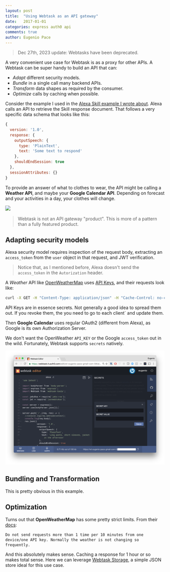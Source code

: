 ```yaml
---
layout: post
title:  "Using Webtask as an API gateway"
date:   2017-01-01
categories: express auth0 api
comments: true
author: Eugenio Pace
---
```


> Dec 27th, 2023 update: Webtasks have been deprecated.

A very convenient use case for Webtask is as a proxy for other APIs. A Webtask can be super handy to build an API that can:

* *Adapt* different security models.
* *Bundle* in a single call many backend APIs.
* *Transform* data shapes as required by the consumer.
* *Optimize* calls by caching when possible.

Consider the example I used in the [Alexa Skill example I wrote about](/post/2016-11-09-Alexa-Auth0.markdown). Alexa calls an API to retrieve the Skill response document. That follows a very specific data schema that looks like this:

```js
{ 
  version: '1.0',
  response: { 
    outputSpeech: { 
      type: 'PlainText',
      text: 'Some text to respond' 
    },
    shouldEndSession: true 
  },
  sessionAttributes: {} 
}
```

To provide an answer of what to clothes to wear, the API might be calling a **Weather API**, and maybe your **Google Calendar API**. Depending on forecast and your activities in a day, your clothes will change.

![](https://docs.google.com/drawings/d/1H9m5zdfV5H1v3ft4zKWj6iA9NUgUUiAIumt_euSkxb4/pub?w=1026&h=506)

> Webtask is not an API gateway "product". This is more of a pattern than a fully featured product.

## Adapting security models

Alexa security model requires inspection of the request body, extracting an `access_token` from the `user` object in that request, and JWT verification.

> Notice that, as I mentioned before, Alexa doesn't send the `access_token` in the `Autorization` header.

A *Weather* API like [OpenWeatherMap](http://openweathermap.org/api) uses [API Keys](http://openweathermap.org/appid), and their requests look like:

```sh
curl -X GET -H "Content-Type: application/json" -H "Cache-Control: no-cache" "http://api.openweathermap.org/data/2.5/weather?id=2172797&APPID={YOUR API KEY}"  
```

API Keys are in essence secrets. Not generally a good idea to spread them out. If you revoke them, the you need to go to each client` and update them. 

Then **Google Calendar** uses regular OAuth2 (different from Alexa), as Google is its own Authorization Server.

We don't want the OpenWeather `API_KEY` or the Google `access_token` out in the wild. Fortunately, Webtask supports `secrets` natively. 

![](/media/wt-make-secrets.png)

## Bundling and Transformation

This is pretty obvious in this example. 

## Optimization

Turns out that **OpenWeatherMap** has some pretty strict limits. From their [docs](http://openweathermap.org/appid#work):

```
Do not send requests more than 1 time per 10 minutes from one device/one API key. Normally the weather is not changing so frequently.
```

And this absolutely makes sense. Caching a response for 1 hour or so makes total sense. Here we can leverage [Webtask Storage](https://webtask.io/docs/storage), a simple JSON store ideal for this use case.


